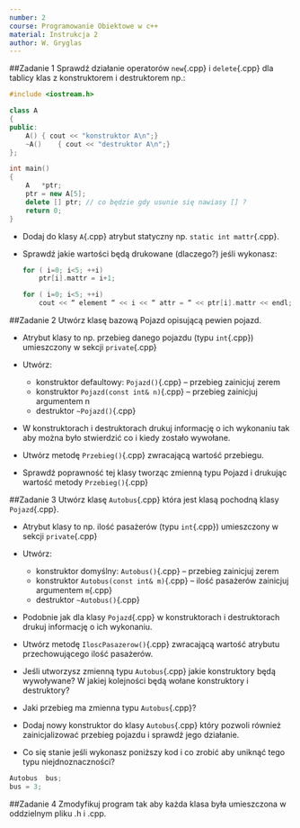 ```yaml
---
number: 2
course: Programowanie Obiektowe w c++
material: Instrukcja 2
author: W. Gryglas
---
```


##Zadanie 1
Sprawdź działanie operatorów `new`{.cpp} i `delete`{.cpp} dla tablicy klas z konstruktorem i destruktorem np.:
```cpp
#include <iostream.h>

class A
{
public:
	A()	{ cout << "konstruktor A\n";}
	~A()	{ cout << "destruktor A\n";}
};

int main()
{
	A	*ptr;
	ptr = new A[5];
	delete [] ptr; // co będzie gdy usunie się nawiasy [] ?
	return 0;
}
```

* Dodaj do klasy `A`{.cpp} atrybut statyczny np. `static int mattr`{.cpp}.

* Sprawdź jakie wartości będą drukowane (dlaczego?) jeśli wykonasz:
    ```cpp
    for ( i=0; i<5; ++i)
        ptr[i].mattr = i+1;

    for ( i=0; i<5; ++i)
        cout << “ element “ << i << “ attr = “ << ptr[i].mattr << endl;
    ```

##Zadanie 2
Utwórz klasę bazową Pojazd opisującą pewien pojazd.

* Atrybut klasy to np. przebieg danego pojazdu (typu `int`{.cpp}) umieszczony w sekcji `private`{.cpp}

* Utwórz:
    * konstruktor defaultowy: `Pojazd()`{.cpp} – przebieg zainicjuj zerem
    * konstruktor `Pojazd(const int& n)`{.cpp} – przebieg zainicjuj argumentem n
    * destruktor `~Pojazd()`{.cpp}

* W konstruktorach i destruktorach drukuj informację o ich wykonaniu tak aby można było stwierdzić co i kiedy zostało wywołane.

* Utwórz metodę `Przebieg()`{.cpp} zwracającą wartość przebiegu.

* Sprawdź poprawność tej klasy tworząc zmienną typu Pojazd i drukując wartość metody `Przebieg()`{.cpp}

##Zadanie 3
Utwórz klasę `Autobus`{.cpp} która jest klasą pochodną klasy `Pojazd`{.cpp}.

* Atrybut klasy to np. ilość pasażerów (typu `int`{.cpp}) umieszczony w sekcji `private`{.cpp}
* Utwórz:
    * konstruktor domyślny: `Autobus()`{.cpp} – przebieg zainicjuj zerem
    * konstruktor `Autobus(const int& m)`{.cpp} – ilość pasażerów zainicjuj argumentem `m`{.cpp}
    * destruktor `~Autobus()`{.cpp}

* Podobnie jak dla klasy `Pojazd`{.cpp} w konstruktorach i destruktorach drukuj informację o ich wykonaniu.

* Utwórz metodę `IloscPasazerow()`{.cpp} zwracającą wartość atrybutu przechowującego ilość pasażerów.

* Jeśli utworzysz zmienną typu `Autobus`{.cpp} jakie konstruktory będą wywoływane? W jakiej kolejności będą wołane konstruktory i destruktory?

* Jaki przebieg ma zmienna typu `Autobus`{.cpp}?

* Dodaj nowy konstruktor do klasy `Autobus`{.cpp} który pozwoli również zainicjalizować przebieg pojazdu i sprawdź jego działanie.

* Co się stanie jeśli wykonasz poniższy kod i co zrobić aby uniknąć tego typu niejdnoznaczności?
```cpp
Autobus	 bus;
bus = 3;
```

##Zadanie 4
Zmodyfikuj program tak aby każda klasa była umieszczona w oddzielnym pliku .h i .cpp.